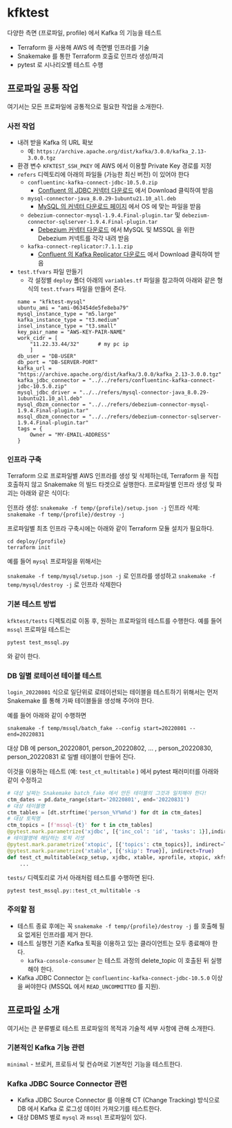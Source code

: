 # kfktest

다양한 측면 (프로파일, profile) 에서 Kafka 의 기능을 테스트

- Terraform 을 사용해 AWS 에 측면별 인프라를 기술
- Snakemake 를 통한 Terraform 호출로 인프라 생성/파괴
- pytest 로 시나리오별 테스트 수행

## 프로파일 공통 작업

여기서는 모든 프로파일에 공통적으로 필요한 작업을 소개한다.

### 사전 작업
- 내려 받을 Kafka 의 URL 확보
  - 예: `https://archive.apache.org/dist/kafka/3.0.0/kafka_2.13-3.0.0.tgz`
- 환경 변수 `KFKTEST_SSH_PKEY` 에 AWS 에서 이용할 Private Key 경로를 지정
- `refers` 디렉토리에 아래의 파일들 (가능한 최신 버전) 이 있어야 한다
  - `confluentinc-kafka-connect-jdbc-10.5.0.zip`
    - [Confluent 의 JDBC 커넥터 다운로드](https://www.confluent.io/hub/confluentinc/kafka-connect-jdbc?_ga=2.129728655.246901732.1655082179-1759829787.1651627548&_gac=1.126341503.1655171481.Cj0KCQjwwJuVBhCAARIsAOPwGASjitveKrkPlHSvd6FzJtL8sQZu-c1mrjjhFPBgtc4_f_fGhCBZHx8aAseAEALw_wcB) 에서 Download 클릭하여 받음
  - `mysql-connector-java_8.0.29-1ubuntu21.10_all.deb`
    - [MySQL 의 커넥터 다운로드 페이지](https://dev.mysql.com/downloads/connector/j/) 에서 OS 에 맞는 파일을 받음
  - `debezium-connector-mysql-1.9.4.Final-plugin.tar` 및  `debezium-connector-sqlserver-1.9.4.Final-plugin.tar`
    - [Debezium 커넥터 다운로드](https://debezium.io/documentation/reference/stable/install.html) 에서 MySQL 및 MSSQL 을 위한 Debezium 커넥트를 각각 내려 받음
  - `kafka-connect-replicator:7.1.1.zip`
    - [Confluent 의 Kafka Replicator 다운로드](https://www7.confluent.io/hub/confluentinc/kafka-connect-replicator) 에서 Download 클릭하여 받음
- `test.tfvars` 파일 만들기
  - 각 설정별  `deploy` 폴더 아래의 `variables.tf` 파일을 참고하여 아래와 같은 형식의 `test.tfvars` 파일을 만들어 준다.
  ```
  name = "kfktest-mysql"
  ubuntu_ami = "ami-063454de5fe8eba79"
  mysql_instance_type = "m5.large"
  kafka_instance_type = "t3.medium"
  insel_instance_type = "t3.small"
  key_pair_name = "AWS-KEY-PAIR-NAME"
  work_cidr = [
      "11.22.33.44/32"      # my pc ip
      ]
  db_user = "DB-USER"
  db_port = "DB-SERVER-PORT"
  kafka_url = "https://archive.apache.org/dist/kafka/3.0.0/kafka_2.13-3.0.0.tgz"
  kafka_jdbc_connector = "../../refers/confluentinc-kafka-connect-jdbc-10.5.0.zip"
  mysql_jdbc_driver = "../../refers/mysql-connector-java_8.0.29-1ubuntu21.10_all.deb"
  mysql_dbzm_connector = "../../refers/debezium-connector-mysql-1.9.4.Final-plugin.tar"
  mssql_dbzm_connector = "../../refers/debezium-connector-sqlserver-1.9.4.Final-plugin.tar"
  tags = {
      Owner = "MY-EMAIL-ADDRESS"
  }
  ```

### 인프라 구축

Terraform 으로 프로파일별 AWS 인프라를 생성 및 삭제하는데, Terraform 을 직접 호출하지 않고 Snakemake 의 빌드 타겟으로 실행한다. 프로파일별 인프라 생성 및 파괴는 아래와 같은 식이다:

인프라 생성: `snakemake -f temp/{profile}/setup.json -j`
인프라 삭제: `snakemake -f temp/{profile}/destroy -j`

프로파일별 최초 인프라 구축시에는 아래와 같이 Terraform 모듈 설치가 필요하다.
```
cd deploy/{profile}
terraform init
```

예를 들어 `mysql` 프로파일을 위해서는

`snakemake -f temp/mysql/setup.json -j` 로 인프라를 생성하고
`snakemake -f temp/mysql/destroy -j` 로 인프라 삭제한다

### 기본 테스트 방법

`kfktest/tests` 디렉토리로 이동 후, 원하는 프로파일의 테스트를 수행한다. 예를 들어 `mssql` 프로파일 테스트는

`pytest test_mssql.py`

와 같이 한다.

### DB 일별 로테이션 테이블 테스트

`login_20220801` 식으로 일단위로 로테이션되는 테이블을 테스트하기 위해서는 먼저 Snakemake 를 통해 가짜 테이블들을 생성해 주어야 한다.

예를 들어 아래와 같이 수행하면
```
snakemake -f temp/mssql/batch_fake --config start=20220801 --end=20220831
```
대상 DB 에 person_20220801, person_20220802, ... , person_20220830, person_20220831 로 일별 테이블이 만들어 진다.

이것을 이용하는 테스트 (예: `test_ct_multitable` ) 에서 pytest 패러미터를 아래와 같이 수정하고

```python
# 대상 날짜는 Snakemake batch_fake 에서 만든 테이블의 그것과 일치해야 한다!
ctm_dates = pd.date_range(start='20220801', end='20220831')
# 대상 테이블명
ctm_tables = [dt.strftime('person_%Y%m%d') for dt in ctm_dates]
# 대상 토픽명
ctm_topics = [f'mssql-{t}' for t in ctm_tables]
@pytest.mark.parametrize('xjdbc', [{'inc_col': 'id', 'tasks': 1}],indirect=True)
# 테이블명에 해당하는 토픽 리셋
@pytest.mark.parametrize('xtopic', [{'topics': ctm_topics}], indirect=True)
@pytest.mark.parametrize('xtable', [{'skip': True}], indirect=True)
def test_ct_multitable(xcp_setup, xjdbc, xtable, xprofile, xtopic, xkfssh):
    ...
```

`tests/` 디렉토리로 가서 아래처럼 테스트를 수행하면 된다.

```
pytest test_mssql.py::test_ct_multitable -s
```

### 주의할 점
- 테스트 종료 후에는 꼭 `snakemake -f temp/{profile}/destroy -j` 를 호출해 필요 없게된 인프라를 제거 한다.
- 테스트 실행전 기존 Kafka 토픽을 이용하고 있는 클라이언트는 모두 종료해야 한다.
  - `kafka-console-consumer` 는 테스트 과정의 delete_topic 이 호출된 뒤 실행해야 한다.
- Kafka JDBC Connector 는 `confluentinc-kafka-connect-jdbc-10.5.0` 이상을 써야한다 (MSSQL 에서 `READ_UNCOMMITTED` 를 지원).

## 프로파일 소개

여기서는 큰 분류별로 테스트 프로파일의 목적과 기술적 세부 사항에 관해 소개한다.

### 기본적인 Kafka 기능 관련

`minimal` - 브로커, 프로듀서 및 컨슈머로 기본적인 기능을 테스트한다.

### Kafka JDBC Source Connector 관련

- Kafka JDBC Source Connector 를 이용해 CT (Change Tracking) 방식으로 DB 에서 Kafka 로 로그성 데이터 가져오기를 테스트한다.
- 대상 DBMS 별로 `mysql` 과 `mssql` 프로파일이 있다.
